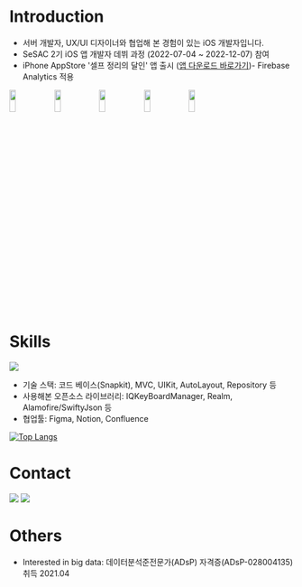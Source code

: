 # Introduction

- 서버 개발자, UX/UI 디자이너와 협업해 본 경험이 있는 iOS 개발자입니다.
- SeSAC 2기 iOS 앱 개발자 데뷔 과정 (2022-07-04 ~ 2022-12-07) 참여
- iPhone AppStore '셀프 정리의 달인' 앱 출시 (<a href="https://itunes.apple.com/app/id1645006071">앱 다운로드 바로가기</a>)- Firebase Analytics 적용

<img src = "https://user-images.githubusercontent.com/87454813/198912556-6470bd3c-eebc-4770-998d-01bebb5f65bc.png" width="15%" height="10%"> <img src = "https://user-images.githubusercontent.com/87454813/198912560-ff0c20ff-c1b9-4940-9d95-67fa72f23357.png" width="15%" height="10%"> <img src = "https://user-images.githubusercontent.com/87454813/198912562-4bdbce8a-e55d-4eb2-921d-19099cb0e2ef.png" width="15%" height="10%"> <img src = "https://user-images.githubusercontent.com/87454813/198912564-ecbb5dd1-ea6d-42a0-b073-7fa7b146f02c.png" width="15%" height="10%"> <img src = "https://user-images.githubusercontent.com/87454813/198912567-a4e07965-a288-45dd-9343-10b070ca9493.png" width="15%" height="10%"> 


# Skills

<img src="https://img.shields.io/badge/Swift-F05138?style=flat-square&logo=Swift&logoColor=white"/>

- 기술 스택: 코드 베이스(Snapkit), MVC, UIKit, AutoLayout, Repository 등
- 사용해본 오픈소스 라이브러리: IQKeyBoardManager, Realm, Alamofire/SwiftyJson 등
- 협업툴: Figma, Notion, Confluence 


[![Top Langs](https://github-readme-stats.vercel.app/api/top-langs/?username=SeungYeonMichelleYoo&layout=compact)](https://github.com/SeungYeonMichelleYoo/github-readme-stats)


# Contact
<a href="https://www.linkedin.com/in/seungyeon-yoo-b07513117/"><img src="https://img.shields.io/badge/LinkedIn-0A66C2?style=flat-square&logo=LinkeIn&logoColor=white"/></a>  <a href="https://developer-michelle.tistory.com/"><img src="https://img.shields.io/badge/Tistory-000000?style=flat-square&logo=Tistory&logoColor=white"/></a>


# Others
- Interested in big data: 데이터분석준전문가(ADsP) 자격증(ADsP-028004135) 취득 2021.04



<!--
**SeungYeonMichelleYoo/SeungYeonMichelleYoo** is a ✨ _special_ ✨ repository because its `README.md` (this file) appears on your GitHub profile.

Here are some ideas to get you started:

- 🔭 I’m currently working on ...
- 🌱 I’m currently learning ...
- 👯 I’m looking to collaborate on ...
- 🤔 I’m looking for help with ...
- 💬 Ask me about ...
- 📫 How to reach me: ...
- 😄 Pronouns: ...
- ⚡ Fun fact: ...
-->
